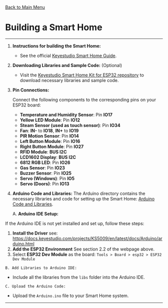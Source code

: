 [Back to Main Menu](https://github.com/CCC-Industry4/IIOT-4.0-Project/tree/main)

# Building a Smart Home

---

1. **Instructions for building the Smart Home:**
   - See the official [Keyestudio Smart Home Guide](https://docs.keyestudio.com/projects/KS5009/en/latest/docs/index.html).

2. **Downloading Libraries and Sample Code:** (Optional)
   - Visit the [Keyestudio Smart Home Kit for ESP32 repository](https://github.com/keyestudio/KS5009-Keyestudio-Smart-Home-Kit-for-ESP32) to download necessary libraries and sample code.

3. **Pin Connections:**

   Connect the following components to the corresponding pins on your ESP32 board:

   - **Temperature and Humidity Sensor**: Pin **IO17**
   - **Yellow LED Module**: Pin **IO12**
   - **Steam Sensor (used as touch sensor)**: Pin **IO34**
   - **Fan**: **IN-** to **IO18**, **IN+** to **IO19**
   - **PIR Motion Sensor**: Pin **IO14**
   - **Left Button Module**: Pin **IO16**
   - **Right Button Module**: Pin **IO27**
   - **RFID Module**: **BUS I2C**
   - **LCD1602 Display**: **BUS I2C**
   - **6812 RGB LED**: Pin **IO26**
   - **Gas Sensor**: Pin **IO23**
   - **Buzzer Sensor**: Pin **IO25**
   - **Servo (Windows)**: Pin **IO5**
   - **Servo (Doors)**: Pin **IO13**

4. **Arduino Code and Libraries:**
   The Arduino directory contains the necessary libraries and code for setting up the Smart Home: [Arduino Code and Libraries](https://github.com/CCC-Industry4/IIOT-4.0-Project/tree/main/Arduino).

    A. **Arduino IDE Setup:**

If the Arduino IDE is not yet installed and set up, follow these steps:

   1. **Install the Driver** see: https://docs.keyestudio.com/projects/KS5009/en/latest/docs/Arduino/arduino.html
   2. **Add the ESP32 Environment** See section 2.2 of the webpage above.
   3. Select **ESP32 Dev Module** as the board: `Tools > Board > esp32 > ESP32 Dev Module`

    B. Add Libraries to Arduino IDE:

   - Include all the libraries from the `libs` folder into the Arduino IDE.

    C. Upload the Arduino Code:

   - Upload the `Arduino.ino` file to your Smart Home system.

---
